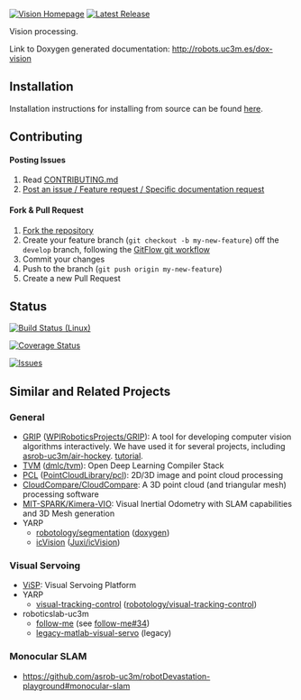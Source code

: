 [![Vision Homepage](https://img.shields.io/badge/roboticslab-vision-orange.svg)](http://robots.uc3m.es/dox-vision) [![Latest Release](https://img.shields.io/github/tag/roboticslab-uc3m/vision.svg?label=Latest%20Release)](https://github.com/roboticslab-uc3m/vision/tags)

Vision processing.

Link to Doxygen generated documentation: http://robots.uc3m.es/dox-vision

## Installation

Installation instructions for installing from source can be found [here]( doc/vision-install.md ).

## Contributing

#### Posting Issues

1. Read [CONTRIBUTING.md](https://github.com/roboticslab-uc3m/vision/blob/master/CONTRIBUTING.md)
2. [Post an issue / Feature request / Specific documentation request](https://github.com/roboticslab-uc3m/vision/issues)

#### Fork & Pull Request

1. [Fork the repository](https://github.com/roboticslab-uc3m/vision/fork)
2. Create your feature branch (`git checkout -b my-new-feature`) off the `develop` branch, following the [GitFlow git workflow](https://www.atlassian.com/git/tutorials/comparing-workflows/gitflow-workflow)
3. Commit your changes
4. Push to the branch (`git push origin my-new-feature`)
5. Create a new Pull Request

## Status

[![Build Status (Linux)](https://travis-ci.com/roboticslab-uc3m/vision.svg?branch=develop)](https://travis-ci.com/roboticslab-uc3m/vision)

[![Coverage Status](https://coveralls.io/repos/roboticslab-uc3m/vision/badge.svg)](https://coveralls.io/r/roboticslab-uc3m/vision)

[![Issues](https://img.shields.io/github/issues/roboticslab-uc3m/vision.svg?label=Issues)](https://github.com/roboticslab-uc3m/vision/issues)

## Similar and Related Projects

### General
- [GRIP](https://wpiroboticsprojects.github.io/GRIP) ([WPIRoboticsProjects/GRIP](https://github.com/WPIRoboticsProjects/GRIP)): A tool for developing computer vision algorithms interactively. We have used it for several projects, including [asrob-uc3m/air-hockey](https://github.com/asrob-uc3m/air-hockey/issues/5). [tutorial](http://wpilib.screenstepslive.com/s/4485/m/24194/l/463566-introduction-to-grip).
- [TVM](https://tvm.ai) ([dmlc/tvm](https://github.com/dmlc/tvm)): Open Deep Learning Compiler Stack
- [PCL](http://pointclouds.org) ([PointCloudLibrary/pcl](https://github.com/PointCloudLibrary/pcl)): 2D/3D image and point cloud processing
- [CloudCompare/CloudCompare](https://github.com/CloudCompare/CloudCompare): A 3D point cloud (and triangular mesh) processing software
- [MIT-SPARK/Kimera-VIO](https://github.com/MIT-SPARK/Kimera-VIO): Visual Inertial Odometry with SLAM capabilities and 3D Mesh generation
- YARP
    - [robotology/segmentation](https://github.com/robotology/segmentation) ([doxygen](http://robotology.github.io/segmentation/doxygen/doc/html/modules.html))
    - [icVision](http://juxi.net/projects/icVision) ([Juxi/icVision](https://github.com/Juxi/icVision))

### Visual Servoing
- [ViSP](http://visp.inria.fr/): Visual Servoing Platform
- YARP
    - [visual-tracking-control](https://robotology.github.io/visual-tracking-control) ([robotology/visual-tracking-control](https://github.com/robotology/visual-tracking-control))
- roboticslab-uc3m
    - [follow-me](https://github.com/roboticslab-uc3m/follow-me) (see [follow-me#34](https://github.com/roboticslab-uc3m/follow-me/issues/34#issuecomment-433612540))
    - [legacy-matlab-visual-servo](https://github.com/roboticslab-uc3m/legacy-matlab-visual-servo) (legacy)

### Monocular SLAM
- https://github.com/asrob-uc3m/robotDevastation-playground#monocular-slam
